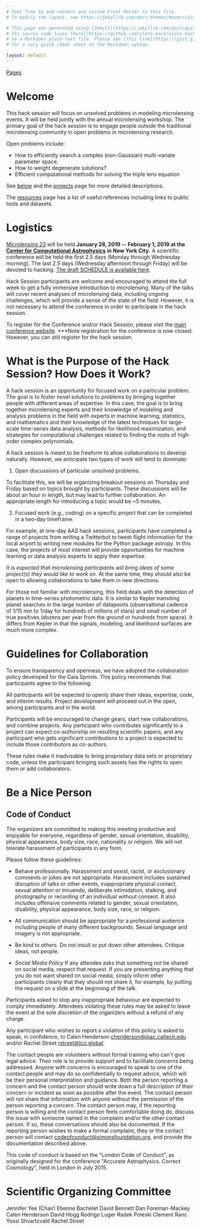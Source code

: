 ```yaml
---
# Feel free to add content and custom Front Matter to this file.
# To modify the layout, see https://jekyllrb.com/docs/themes/#overriding-theme-defaults

# This page was generated using [Jekyll](https://jekyllrb.com/docs/quickstart/).
# Its source code lives [here](https://github.com/ulens-hack/ulens-hack.github.io /blob/master/index.md)
# as a Markdown plain-text file. Please see [this link](https://gist.github.com/roachhd/779fa77e9b90fe945b0c)
# for a very quick cheat sheet on the Markdown syntax.

layout: default
---
```


[Pages](/sitemap/)

# Welcome

This hack session will focus on unsolved problems in modeling
microlensing events. It will be held jointly with the annual
microlensing workshop. The primary goal of the hack session is to
engage people outside the traditional microlensing community in open
problems in microlensing research.

Open problems include:
* How to efficiently search a complex (non-Gaussian) multi-variate parameter space.
* How to weight degenerate solutions?
* Efficient computational methods for solving the triple lens equation

See [below](#what-is-the-purpose-of-the-hack-session-how-does-it-work) and the [projects](/projects/) page for more detailed descriptions. 

The [resources](/resources/) page has a list of useful references
including links to public tools and datasets.

# Logistics

[Microlensing 23](https://microlensing.science/23/) will be held **January 28, 2019 -- February 1, 2019 at
the [Center for Computational
Astrophysics](https://www.simonsfoundation.org/flatiron/center-for-computational-astrophysics/)
in New York City**. A scientific conference will be held the first 2.5
days (Monday through Wednesday morning). The last 2.5 days (Wednesday
afternoon through Friday) will be devoted to hacking.  [The draft
SCHEDULE is available here](/schedule/).

Hack Session participants are welcome and encouraged to attend the
full week to get a fully immersive introduction to microlensing. Many
of the talks will cover recent analyses of microlensing data,
including ongoing challenges, which will provide a sense of the state
of the field. However, it is not necessary to attend the conference in
order to participate in the hack session.

To register for the Conference and/or Hack Session, please visit the
[main conference website](https://microlensing.science/23/). ***Note
registration for the conference is now closed. However, you can still
register for the hack session.

# What is the Purpose of the Hack Session? How Does it Work?

A hack session is an opportunity for focused work on a particular
problem. The goal is to foster novel solutions to problems by bringing
together people with different areas of expertise. In this case, the
goal is to bring together microlensing experts and their knowledge of
modeling and analysis problems in the field with experts in machine
learning, statistics, and mathematics and their knowledge of the
latest techniques for large-scale time-series data analysis, methods
for likelihood maximization, and strategies for computational
challenges related to finding the roots of high-order complex
polynomials.

A hack session is meant to be freeform to allow collaborations to develop naturally. However, we anticipate two types of work will tend to dominate:

1. Open discussions of particular unsolved problems. 

To facilitate this, we will be organizing breakout sessions on
Thursday and Friday based on topics brought by participants. These
discussions will be about an hour in length, but may lead to further
collaboration. An appropriate length for introducing a topic would be
~5 minutes.

2. Focused work (e.g., coding) on a specific project that can be
completed in a two-day timeframe.

For example, at one-day AAS hack sessions, participants have completed
a range of projects from writing a Twitterbot to tweet flight
information for the local airport to writing new modules for the
Python package astropy. In this case, the projects of most interest
will provide opportunities for machine learning or data analysis
experts to apply their expertise.

*It is expected that microlensing participants will bring ideas of
some project(s) they would like to work on.* At the same time, they
should also be open to allowing collaborations to take them in new
directions.

For those not familiar with microlensing, this field deals with the
detection of planets in time-series photometric data. It is similar to
Kepler transiting planet searches in the large number of datapoints
(observational cadence of 1/15 min to 1/day for hundreds of millions
of stars) and small number of true positives (dozens per year from the
ground or hundreds from space). It differs from Kepler in that the
signals, modeling, and likelihood surfaces are much more complex.

# Guidelines for Collaboration

To ensure transparency and openness, we have adopted the collaboration
policy developed for the Gaia Sprints. This policy recommends that
participants agree to the following:

All participants will be expected to openly share their ideas, expertise,
code, and interim results. Project development will proceed out in the open,
among participants and in the world.

Participants will be encouraged to change gears, start new collaborations,
and combine projects. Any participant who contributes significantly to a
project can expect co-authorship on resulting scientific papers, and any
participant who gets significant contributions to a project is expected
to include those contributors as co-authors.

These rules make it inadvisable to bring proprietary data sets or
proprietary code, unless the participant bringing such assets has the
rights to open them or add collaborators.

# Be a Nice Person

## Code of Conduct

The organizers are committed to making this meeting productive and
enjoyable for everyone, regardless of gender, sexual orientation,
disability, physical appearance, body size, race, nationality or
religion. We will not tolerate harassment of participants in any form.

Please follow these guidelines:

- Behave professionally. Harassment and sexist, racist, or
  exclusionary comments or jokes are not appropriate. Harassment
  includes sustained disruption of talks or other events,
  inappropriate physical contact, sexual attention or innuendo,
  deliberate intimidation, stalking, and photography or recording of
  an individual without consent. It also includes offensive comments
  related to gender, sexual orientation, disability, physical
  appearance, body size, race, or religion.

- All communication should be appropriate for a professional audience
 including people of many different backgrounds. Sexual language and
 imagery is not appropriate.

- Be kind to others. Do not insult or put down other
  attendees. Critique ideas, not people.

- *Social Media Policy* If any attendee asks that something not be
shared on social media, respect that request. If you are presenting
anything that you do not want shared on social media, simply inform
other participants clearly that they should not share it, for example,
by putting the request on a slide at the beginning of the talk.

Participants asked to stop any inappropriate behaviour are expected to
comply immediately. Attendees violating these rules may be asked to
leave the event at the sole discretion of the organizers without a
refund of any charge.

Any participant who wishes to report a violation of this policy is
asked to speak, in confidence, to Calen Henderson
<chenderson@ipac.caltech.edu> and/or Rachel Street
<rstreet@lco.global>. 

The contact people are volunteers without formal
training who can't give legal advice.  Their role is to provide
support and to facilitate concerns being addressed.  Anyone with
concerns is encouraged to speak to one of the contact people and may
do so confidentially to request advice, which will be their personal
interpretation and guidance.  Both the person reporting a concern and
the contact person should write down a full description of their
concern or incident as soon as possible after the event.  The contact
person will not share that information with anyone without the
permission of the person reporting a concern.  The contact person may,
if the reporting person is willing and the contact person feels
comfortable doing do, discuss the issue with someone named in the
complaint and/or the other contact person. If so, these conversations
should also be documented.  If the reporting person wishes to make a
formal complaint, they or the contact person will contact
<codeofconduct@simonsfoundation.org>, and provide the documentation
described above.

This code of conduct is based on the "London Code of Conduct", as
originally designed for the conference "Accurate Astrophysics. Correct
Cosmology", held in London in July 2015.

# Scientific Organizing Committee

Jennifer Yee (Chair)
Etienne Bachelet
David Bennett
Dan Foreman-Mackey
Calen Henderson
David Hogg
Rodrigo Luger
Radek Poleski 
Clement Ranc
Yossi Shvartzvald
Rachel Street